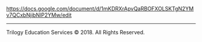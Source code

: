https://docs.google.com/document/d/1mKDRXrApvQaRBOFXOLSKTgN2YMv7QCxbNjibNlP2YMw/edit

---

Trilogy Education Services © 2018. All Rights Reserved.
